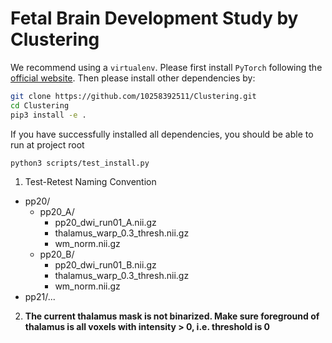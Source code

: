 # Fetal Brain Development Study by Clustering

We recommend using a `virtualenv`. Please first install `PyTorch` following the [official website](https://pytorch.org/). Then please install other 
dependencies by:
```bash
git clone https://github.com/10258392511/Clustering.git
cd Clustering
pip3 install -e .
```
If you have successfully installed all dependencies, you should be able to run at project root
```bash
python3 scripts/test_install.py
```
1. Test-Retest Naming Convention
- pp20/
    - pp20_A/
        - pp20_dwi_run01_A.nii.gz
        - thalamus_warp_0.3_thresh.nii.gz
        - wm_norm.nii.gz
    - pp20_B/
        - pp20_dwi_run01_B.nii.gz
        - thalamus_warp_0.3_thresh.nii.gz
        - wm_norm.nii.gz
- pp21/...

2. **The current thalamus mask is not binarized. Make sure foreground of thalamus is all voxels with intensity > 0, i.e. threshold is 0**
